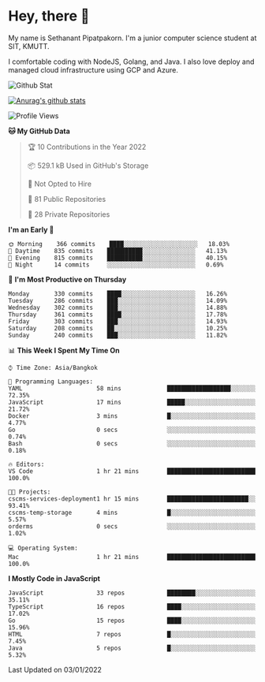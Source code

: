 # Hey, there 🙌
My name is Sethanant Pipatpakorn. I'm a junior computer science student at SIT, KMUTT.

I comfortable coding with NodeJS, Golang, and Java. I also love deploy and managed cloud infrastructure using GCP and Azure.

![Github Stat](https://github-profile-summary-cards.vercel.app/api/cards/profile-details?username=thetkpark&theme=dracula)

[![Anurag's github stats](https://github-readme-stats.vercel.app/api?username=thetkpark&count_private=true&show_icons=true&theme=tokyonight)](https://github.com/anuraghazra/github-readme-stats)

<!--START_SECTION:waka-->
![Profile Views](http://img.shields.io/badge/Profile%20Views-2-blue)

**🐱 My GitHub Data** 

> 🏆 10 Contributions in the Year 2022
 > 
> 📦 529.1 kB Used in GitHub's Storage 
 > 
> 🚫 Not Opted to Hire
 > 
> 📜 81 Public Repositories 
 > 
> 🔑 28 Private Repositories  
 > 
**I'm an Early 🐤** 

```text
🌞 Morning    366 commits    ████░░░░░░░░░░░░░░░░░░░░░   18.03% 
🌆 Daytime    835 commits    ██████████░░░░░░░░░░░░░░░   41.13% 
🌃 Evening    815 commits    ██████████░░░░░░░░░░░░░░░   40.15% 
🌙 Night      14 commits     ░░░░░░░░░░░░░░░░░░░░░░░░░   0.69%

```
📅 **I'm Most Productive on Thursday** 

```text
Monday       330 commits    ████░░░░░░░░░░░░░░░░░░░░░   16.26% 
Tuesday      286 commits    ███░░░░░░░░░░░░░░░░░░░░░░   14.09% 
Wednesday    302 commits    ███░░░░░░░░░░░░░░░░░░░░░░   14.88% 
Thursday     361 commits    ████░░░░░░░░░░░░░░░░░░░░░   17.78% 
Friday       303 commits    ███░░░░░░░░░░░░░░░░░░░░░░   14.93% 
Saturday     208 commits    ██░░░░░░░░░░░░░░░░░░░░░░░   10.25% 
Sunday       240 commits    ███░░░░░░░░░░░░░░░░░░░░░░   11.82%

```


📊 **This Week I Spent My Time On** 

```text
⌚︎ Time Zone: Asia/Bangkok

💬 Programming Languages: 
YAML                     58 mins             ██████████████████░░░░░░░   72.35% 
JavaScript               17 mins             █████░░░░░░░░░░░░░░░░░░░░   21.72% 
Docker                   3 mins              █░░░░░░░░░░░░░░░░░░░░░░░░   4.77% 
Go                       0 secs              ░░░░░░░░░░░░░░░░░░░░░░░░░   0.74% 
Bash                     0 secs              ░░░░░░░░░░░░░░░░░░░░░░░░░   0.18%

🔥 Editors: 
VS Code                  1 hr 21 mins        █████████████████████████   100.0%

🐱‍💻 Projects: 
cscms-services-deployment1 hr 15 mins        ███████████████████████░░   93.41% 
cscms-temp-storage       4 mins              █░░░░░░░░░░░░░░░░░░░░░░░░   5.57% 
orderms                  0 secs              ░░░░░░░░░░░░░░░░░░░░░░░░░   1.02%

💻 Operating System: 
Mac                      1 hr 21 mins        █████████████████████████   100.0%

```

**I Mostly Code in JavaScript** 

```text
JavaScript               33 repos            ████████░░░░░░░░░░░░░░░░░   35.11% 
TypeScript               16 repos            ████░░░░░░░░░░░░░░░░░░░░░   17.02% 
Go                       15 repos            ████░░░░░░░░░░░░░░░░░░░░░   15.96% 
HTML                     7 repos             █░░░░░░░░░░░░░░░░░░░░░░░░   7.45% 
Java                     5 repos             █░░░░░░░░░░░░░░░░░░░░░░░░   5.32%

```



 Last Updated on 03/01/2022
<!--END_SECTION:waka-->
